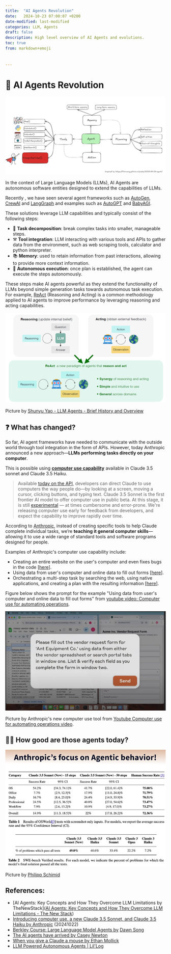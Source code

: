 ```yaml
---
title:  "AI Agents Revolution"
date:   2024-10-23 07:00:07 +0200
date-modified: last-modified
categories: LLM, Agents
draft: false
description: High level overview of AI Agents and evolutions.
toc: true
from: markdown+emoji


---
```




# :baby: AI Agents Revolution

![AI Agents](./assets/image-20241023112100724.png)

In the context of Large Language Models (LLMs), AI Agents are autonomous software entities designed to extend the capabilities of LLMs. 

Recently , we have seen several agent frameworks such as [AutoGen](https://microsoft.github.io/autogen/0.2/), [CrewAI](https://www.crewai.com/) and [LangGraph](https://langchain-ai.github.io/langgraph/) and examples such as [AutoGPT](https://github.com/Significant-Gravitas/AutoGPT) and [BabyAGI](https://github.com/yoheinakajima/babyagi). 

These solutions leverage LLM capabilities and typically consist of the following steps:

- :page_facing_up: **Task decomposition**: break complex tasks into smaller, manageable steps.
- :hammer_and_pick: **Tool integration**: LLM interacting with various tools and APIs to gather data from the environment, such as web scraping tools, calculator and python interpreter.
- :books: **Memory**: used to retain information from past interactions, allowing to provide more context information.
- :currency_exchange: **Autonomous execution**: once plan is established, the agent can execute the steps autonomously.

These steps make AI agents powerful as they extend the functionality of LLMs beyond simple generation tasks towards autonomous task execution. For example, [ReAct](https://arxiv.org/abs/2210.03629) (Reasoning and Acting) is a common methodology applied to AI agents to improve performance by leveraging reasoning and acting capabilities.



![ReAct](./assets/image-20241023090742241.png)

Picture by [Shunyu Yao - LLM Agents - Brief History and Overview](https://rdi.berkeley.edu/llm-agents-mooc/slides/llm_agent_history.pdf)



## :question: What has changed?

So far, AI agent frameworks have needed to communicate with the outside world through tool integration in the form of APIs. However, today Anthropic announced a new approach—**LLMs performing tasks directly on your computer**.

This is possible using **[computer use capability](https://www.anthropic.com/news/3-5-models-and-computer-use)** available in Claude 3.5 sonnet and Claude 3.5 Haiku. 



> Available [today on the API](https://docs.anthropic.com/en/docs/build-with-claude/computer-use?ref=platformer.news), developers can direct Claude to use computers the way people do—by looking at a screen, moving a cursor, clicking buttons, and typing text. Claude 3.5 Sonnet is the first frontier AI model to offer computer use in public beta. At this stage, it is still [experimental](https://www.anthropic.com/news/developing-computer-use?ref=platformer.news) — at times cumbersome and error-prone. We're releasing computer use early for feedback from developers, and expect the capability to improve rapidly over time.



According to [Anthropic](https://www.anthropic.com/news/3-5-models-and-computer-use), instead of creating specific tools to help Claude complete individual tasks, we’re **teaching it general computer skills**—allowing it to use a wide range of standard tools and software programs designed for people.

Examples of Anthropic's computer use capability include:

- Creating an entire website on the user's computer and even fixes bugs in the code [[here](https://www.youtube.com/watch?v=vH2f7cjXjKI)].
- Using data from user's computer and online data to fill out forms [[here](https://www.youtube.com/watch?v=ODaHJzOyVCQ&feature=youtu.be)]. 
- Orchestrating a multi-step task by searching the web, using native applications, and creating a plan with the resulting information [[here](https://www.youtube.com/watch?v=jqx18KgIzAE)].

Figure below shows the prompt for the example "Using data from user's computer and online data to fill out forms"  from [youtube video: Computer use for automating operations](https://youtu.be/ODaHJzOyVCQ).

![Anthropic's Computer Use](./assets/image-20241023083751146.png)

Picture by Anthropic's new computer use tool from [Youtube Computer use for automating operations video](https://youtu.be/ODaHJzOyVCQ).



## :woman_teacher:  How good are those agents today?



![Agent Evaluations](./assets/image-20241023120005090.png)

Picture by [Philipp Schimid](https://www.linkedin.com/posts/philipp-schmid-a6a2bb196_can-llms-now-control-computers-like-we-do-activity-7254766392921460736-Bx1y?utm_source=share&utm_medium=member_desktop) 



## References:

- [AI Agents: Key Concepts and How They Overcome LLM Limitations by TheNewStack]([AI Agents: Key Concepts and How They Overcome LLM Limitations - The New Stack](https://thenewstack.io/ai-agents-key-concepts-and-how-they-overcome-llm-limitations/))
- [Introducing computer use, a new Claude 3.5 Sonnet, and Claude 3.5 Haiku by Anthropic](https://www.anthropic.com/news/3-5-models-and-computer-use) (20241022)
- [Berkley Course: Large Language Model Agents by](https://llmagents-learning.org/f24) [Dawn Song](https://people.eecs.berkeley.edu/~dawnsong/)
- [The AI agents have arrived by Casey Newton](https://www.platformer.news/anthropic-ai-agents-computer-use-consequences/?ref=platformer-newsletter)
- [When you give a Claude a mouse by Ethan Mollick](https://www.oneusefulthing.org/p/when-you-give-a-claude-a-mouse?utm_campaign=post&utm_medium=web&ref=platformer.news)
- [LLM Powered Autonomous Agents | Lil'Log](https://lilianweng.github.io/posts/2023-06-23-agent/)

